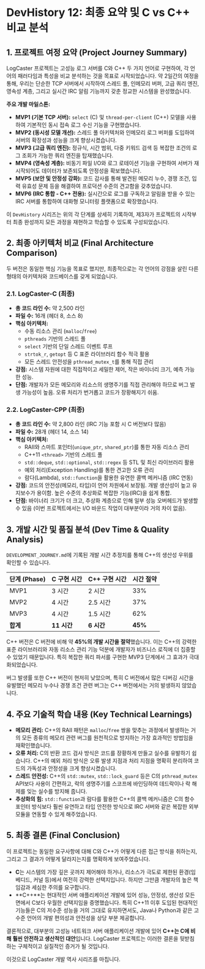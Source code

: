 # DevHistory 12: 최종 요약 및 C vs C++ 비교 분석

## 1. 프로젝트 여정 요약 (Project Journey Summary)

LogCaster 프로젝트는 고성능 로그 서버를 C와 C++ 두 가지 언어로 구현하여, 각 언어의 패러다임과 특성을 비교 분석하는 것을 목표로 시작되었습니다. 약 2일간의 여정을 통해, 우리는 단순한 TCP 서버에서 시작하여 스레드 풀, 인메모리 버퍼, 고급 쿼리 엔진, 영속성 계층, 그리고 실시간 IRC 알림 기능까지 갖춘 정교한 시스템을 완성했습니다.

**주요 개발 마일스톤:**
- **MVP1 (기본 TCP 서버):** `select` (C) 및 `thread-per-client` (C++) 모델을 사용하여 기본적인 동시 접속 로그 수신 기능을 구현했습니다.
- **MVP2 (동시성 모델 개선):** 스레드 풀 아키텍처와 인메모리 로그 버퍼를 도입하여 서버의 확장성과 성능을 크게 향상시켰습니다.
- **MVP3 (고급 쿼리 엔진):** 정규식, 시간 범위, 다중 키워드 검색 등 복잡한 조건의 로그 조회가 가능한 쿼리 엔진을 탑재했습니다.
- **MVP4 (영속성 계층):** 비동기 파일 I/O와 로그 로테이션 기능을 구현하여 서버가 재시작되어도 데이터가 보존되도록 안정성을 확보했습니다.
- **MVP5 (보안 및 안정성 강화):** 코드 감사를 통해 발견된 메모리 누수, 경쟁 조건, 입력 유효성 문제 등을 해결하여 프로덕션 수준의 견고함을 갖추었습니다.
- **MVP6 (IRC 통합 - C++ 전용):** 실시간으로 로그를 구독하고 알림을 받을 수 있는 IRC 서버를 통합하여 대화형 모니터링 플랫폼으로 확장했습니다.

이 `DevHistory` 시리즈는 위의 각 단계를 상세히 기록하여, 제3자가 프로젝트의 시작부터 최종 완성까지 모든 과정을 재현하고 학습할 수 있도록 구성되었습니다.

## 2. 최종 아키텍처 비교 (Final Architecture Comparison)

두 버전은 동일한 핵심 기능을 목표로 했지만, 최종적으로는 각 언어의 강점을 살린 다른 형태의 아키텍처와 코드베이스를 갖게 되었습니다.

### 2.1. LogCaster-C (최종)
- **총 코드 라인 수:** 약 2,500 라인
- **파일 수:** 16개 (헤더 8, 소스 8)
- **핵심 아키텍처:**
  - 수동 리소스 관리 (`malloc`/`free`)
  - `pthreads` 기반의 스레드 풀
  - `select` 기반의 단일 스레드 이벤트 루프
  - `strtok_r`, `getopt` 등 C 표준 라이브러리 함수 적극 활용
  - 모든 스레드 안전성을 `pthread_mutex_t`를 통해 직접 관리
- **강점:** 시스템 자원에 대한 직접적이고 세밀한 제어, 작은 바이너리 크기, 예측 가능한 성능.
- **단점:** 개발자가 모든 메모리와 리소스의 생명주기를 직접 관리해야 하므로 버그 발생 가능성이 높음. 오류 처리가 번거롭고 코드가 장황해지기 쉬움.

### 2.2. LogCaster-CPP (최종)
- **총 코드 라인 수:** 약 2,800 라인 (IRC 기능 포함 시 C 버전보다 많음)
- **파일 수:** 28개 (헤더 14, 소스 14)
- **핵심 아키텍처:**
  - RAII와 스마트 포인터(`unique_ptr`, `shared_ptr`)를 통한 자동 리소스 관리
  - C++11 `<thread>` 기반의 스레드 풀
  - `std::deque`, `std::optional`, `std::regex` 등 STL 및 최신 라이브러리 활용
  - 예외 처리(Exception Handling)를 통한 견고한 오류 관리
  - 람다(Lambda), `std::function`을 활용한 유연한 콜백 메커니즘 (IRC 연동)
- **강점:** 코드의 안전성(메모리, 타입)이 언어 차원에서 보장됨. 개발 생산성이 높고 유지보수가 용이함. 높은 수준의 추상화로 복잡한 기능(IRC)을 쉽게 통합.
- **단점:** 바이너리 크기가 더 크고, 추상화 계층으로 인해 일부 성능 오버헤드가 발생할 수 있음 (이번 프로젝트에서는 I/O 바운드 작업이 대부분이라 거의 차이 없음).

## 3. 개발 시간 및 품질 분석 (Dev Time & Quality Analysis)

`DEVELOPMENT_JOURNEY.md`에 기록된 개발 시간 추정치를 통해 C++의 생산성 우위를 확인할 수 있습니다.

| 단계 (Phase) | C 구현 시간 | C++ 구현 시간 | 시간 절약 |
| :--- | :--- | :--- | :--- |
| MVP1 | 3 시간 | 2 시간 | 33% |
| MVP2 | 4 시간 | 2.5 시간 | 37% |
| MVP3 | 4 시간 | 1.5 시간 | 62% |
| **합계** | **11 시간** | **6 시간** | **45%** |

C++ 버전은 C 버전에 비해 약 **45%의 개발 시간을 절약**했습니다. 이는 C++의 강력한 표준 라이브러리와 자동 리소스 관리 기능 덕분에 개발자가 비즈니스 로직에 더 집중할 수 있었기 때문입니다. 특히 복잡한 쿼리 파서를 구현한 MVP3 단계에서 그 효과가 극대화되었습니다.

버그 발생률 또한 C++ 버전이 현저히 낮았으며, 특히 C 버전에서 많은 디버깅 시간을 유발했던 메모리 누수나 경쟁 조건 관련 버그는 C++ 버전에서는 거의 발생하지 않았습니다.

## 4. 주요 기술적 학습 내용 (Key Technical Learnings)

- **메모리 관리:** C++의 RAII 패턴은 `malloc`/`free` 쌍을 맞추는 과정에서 발생하는 거의 모든 종류의 메모리 관련 버그를 원천적으로 방지하는 가장 효과적인 방법임을 재확인했습니다.
- **오류 처리:** C의 반환 코드 검사 방식은 코드를 장황하게 만들고 실수를 유발하기 쉽습니다. C++의 예외 처리 방식은 오류 발생 지점과 처리 지점을 명확히 분리하여 코드의 가독성과 안정성을 크게 향상시켰습니다.
- **스레드 안전성:** C++의 `std::mutex`, `std::lock_guard` 등은 C의 `pthread_mutex` API보다 사용이 간편하고, 락의 생명주기를 스코프에 바인딩하여 데드락이나 락 해제를 잊는 실수를 방지해 줍니다.
- **추상화의 힘:** `std::function`과 람다를 활용한 C++의 콜백 메커니즘은 C의 함수 포인터 방식보다 훨씬 유연하고 타입 안전한 방식으로 IRC 서버와 같은 복잡한 외부 모듈을 연동할 수 있게 해주었습니다.

## 5. 최종 결론 (Final Conclusion)

이 프로젝트는 동일한 요구사항에 대해 C와 C++가 어떻게 다른 접근 방식을 취하는지, 그리고 그 결과가 어떻게 달라지는지를 명확하게 보여주었습니다.

- **C**는 시스템의 가장 깊은 곳까지 제어해야 하거나, 리소스가 극도로 제한된 환경(임베디드, 커널 등)에서 여전히 강력한 선택지입니다. 하지만 그만큼 개발자의 높은 책임감과 세심한 주의를 요구합니다.
- **C++**는 현대적인 서버 애플리케이션 개발에 있어 성능, 안정성, 생산성 모든 면에서 C보다 우월한 선택지임을 증명했습니다. 특히 C++11 이후 도입된 현대적인 기능들은 C의 저수준 성능을 거의 그대로 유지하면서도, Java나 Python과 같은 고수준 언어의 개발 편의성과 안전성을 상당 부분 제공합니다.

결론적으로, 대부분의 고성능 네트워크 서버 애플리케이션 개발에 있어 **C++는 C에 비해 훨씬 안전하고 생산적인 대안**입니다. LogCaster 프로젝트는 이러한 결론을 뒷받침하는 구체적이고 실질적인 증거가 될 것입니다.

이것으로 LogCaster 개발 역사 시리즈를 마칩니다.
